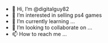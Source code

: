 - 👋 Hi, I’m @digitalguy82
- 👀 I’m interested in selling ps4 games 
- 🌱 I’m currently learning ...
- 💞️ I’m looking to collaborate on ...
- 📫 How to reach me ...

<!---
digitalguy82/digitalguy82 is a ✨ special ✨ repository because its `README.md` (this file) appears on your GitHub profile.
You can click the Preview link to take a look at your changes.
--->
